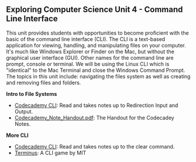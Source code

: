 ## Exploring Computer Science Unit 4 - Command Line Interface

This unit provides students with opportunities to become proficient with the basic of the command line interface (CLI). The CLI is a text-based application for viewing, handling, and manipulating files on your computer. It's much like Windows Explorer or Finder on the Mac, but without the graphical user interface (GUI). Other names for the command line are prompt, console or terminal. We will be using the Linux CLI which is "identical" to the Mac Terminal and close the Windows Command Prompt. The topics in this unit include: navigating the files system as well as creating and removing files and folders.

**Intro to File Systems**
* [Codecademy CLI](https://www.codecademy.com/learn/learn-the-command-line): Read and takes notes up to Redirection Input and Output.
* [Codecademy_Note_Handout.pdf](./Codecademy_Note_Handout.pdf): The Handout for the Codecadey Notes.

**More CLI**
* [Codecademy CLI](https://www.codecademy.com/learn/learn-the-command-line): Read and takes notes up to the clear command.
* [Terminus](http://www.mprat.org/Terminus/): A CLI game by MIT
